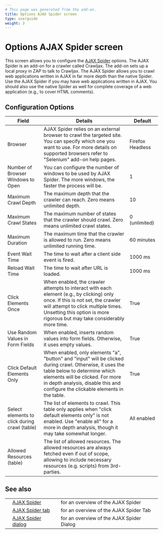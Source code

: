 ```yaml
---
# This page was generated from the add-on.
title: Options AJAX Spider screen
type: userguide
weight: 3
---
```


# Options AJAX Spider screen

This screen allows you to configure the [AJAX Spider](/docs/desktop/addons/ajax-spider/) options. The AJAX Spider is an add-on for a crawler called Crawljax. The add-on sets up a local proxy in ZAP to talk to Crawljax. The AJAX Spider allows you to crawl web applications written in AJAX in far more depth than the native Spider. Use the AJAX Spider if you may have web applications written in AJAX. You should also use the native Spider as well for complete coverage of a web application (e.g., to cover HTML comments).   

## Configuration Options


|                     Field                     |                                                                                                                             Details                                                                                                                             |     Default      |
|-----------------------------------------------|-----------------------------------------------------------------------------------------------------------------------------------------------------------------------------------------------------------------------------------------------------------------|------------------|
| Browser                                       | AJAX Spider relies on an external browser to crawl the targeted site. You can specify which one you want to use. For more details on supported browsers refer to "Selenium" add-on help pages.                                                                  | Firefox Headless |
| Number of Browser Windows to Open             | You can configure the number of windows to be used by AJAX Spider. The more windows, the faster the process will be.                                                                                                                                            | 1                |
| Maximum Crawl Depth                           | The maximum depth that the crawler can reach. Zero means unlimited depth.                                                                                                                                                                                       | 10               |
| Maximum Crawl States                          | The maximum number of states that the crawler should crawl. Zero means unlimited crawl states.                                                                                                                                                                  | 0 (unlimited)    |
| Maximum Duration                              | The maximum time that the crawler is allowed to run. Zero means unlimited running time.                                                                                                                                                                         | 60 minutes       |
| Event Wait Time                               | The time to wait after a client side event is fired.                                                                                                                                                                                                            | 1000 ms          |
| Reload Wait Time                              | The time to wait after URL is loaded.                                                                                                                                                                                                                           | 1000 ms          |
| Click Elements Once                           | When enabled, the crawler attempts to interact with each element (e.g., by clicking) only once. If this is not set, the crawler will attempt to click multiple times. Unsetting this option is more rigorous but may take considerably more time.               | True             |
| Use Random Values in Form Fields              | When enabled, inserts random values into form fields. Otherwise, it uses empty values.                                                                                                                                                                          | True             |
| Click Default Elements Only                   | When enabled, only elements "a", "button" and "input" will be clicked during crawl. Otherwise, it uses the table below to determine which elements will be clicked. For more in depth analysis, disable this and configure the clickable elements in the table. | True             |
| Select elements to click during crawl (table) | The list of elements to crawl. This table only applies when "click default elements only" is not enabled. Use "enable all" for a more in depth analysis, though it may take somewhat longer.                                                                    | All enabled      |
| Allowed Resources (table)                     | The list of allowed resources. The allowed resources are always fetched even if out of scope, allowing to include necessary resources (e.g. scripts) from 3rd-parties.                                                                                          |                  |

## See also

|   |                                                                    |                                           |
|---|--------------------------------------------------------------------|-------------------------------------------|
|   | [AJAX Spider](/docs/desktop/addons/ajax-spider/)                   | for an overview of the AJAX Spider        |
|   | [AJAX Spider tab](/docs/desktop/addons/ajax-spider/tab/)           | for an overview of the AJAX Spider Tab    |
|   | [AJAX Spider dialog](/docs/desktop/addons/ajax-spider/scandialog/) | for an overview of the AJAX Spider Dialog |
